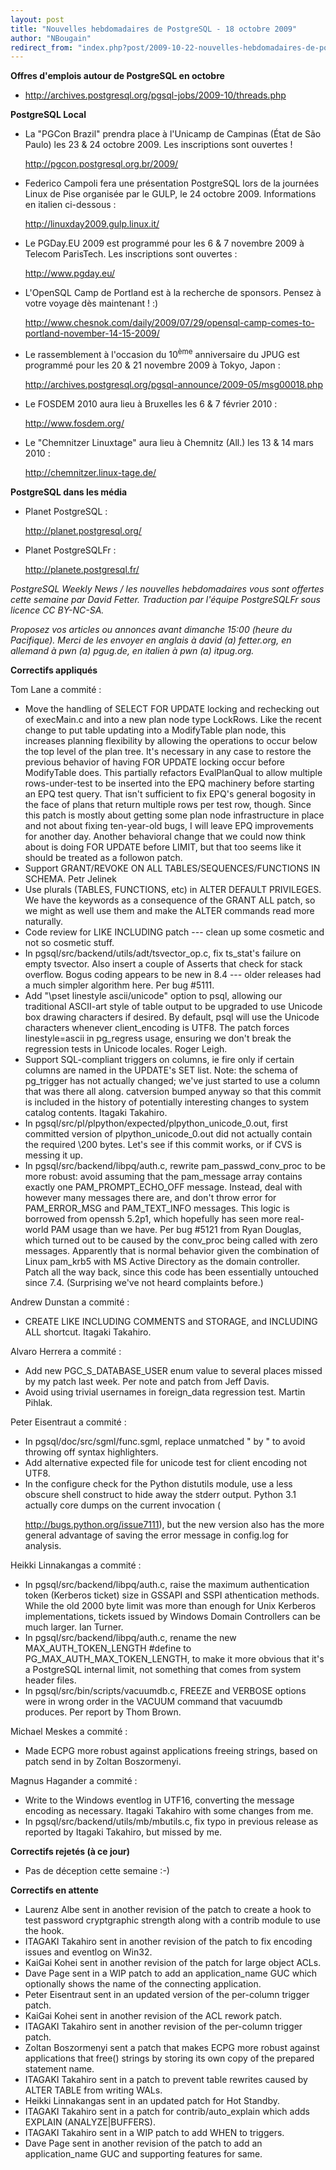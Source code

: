 ```yaml
---
layout: post
title: "Nouvelles hebdomadaires de PostgreSQL - 18 octobre 2009"
author: "NBougain"
redirect_from: "index.php?post/2009-10-22-nouvelles-hebdomadaires-de-postgresql-18-octobre-2009 "
---
```




<p><strong>Offres d'emplois autour de PostgreSQL en octobre</strong></p>

<ul>

<li><a target="_blank" href="http://archives.postgresql.org/pgsql-jobs/2009-10/threads.php">http://archives.postgresql.org/pgsql-jobs/2009-10/threads.php</a></li>

</ul>

<p><strong>PostgreSQL Local</strong></p>

<ul>

<li>La "PGCon Brazil" prendra place &agrave; l'Unicamp de Campinas (&Eacute;tat de S&atilde;o Paulo) les 23 &amp; 24 octobre 2009. Les inscriptions sont ouvertes&nbsp;! 

<a target="_blank" href="http://pgcon.postgresql.org.br/2009/">http://pgcon.postgresql.org.br/2009/</a></li>

<li>Federico Campoli fera une pr&eacute;sentation PostgreSQL lors de la journ&eacute;es Linux de Pise organis&eacute;e par le GULP, le 24 octobre 2009. Informations en italien ci-dessous&nbsp;: 

<a target="_blank" href="http://linuxday2009.gulp.linux.it/">http://linuxday2009.gulp.linux.it/</a></li>

<li>Le PGDay.EU 2009 est programm&eacute; pour les 6 &amp; 7 novembre 2009 &agrave; Telecom ParisTech. Les inscriptions sont ouvertes&nbsp;: 

<a target="_blank" href="http://www.pgday.eu/">http://www.pgday.eu/</a></li>

<li>L'OpenSQL Camp de Portland est &agrave; la recherche de sponsors. Pensez &agrave; votre voyage d&egrave;s maintenant&nbsp;!&nbsp;:) 

<a target="_blank" href="http://www.chesnok.com/daily/2009/07/29/opensql-camp-comes-to-portland-november-14-15-2009/">http://www.chesnok.com/daily/2009/07/29/opensql-camp-comes-to-portland-november-14-15-2009/</a></li>

<li>Le rassemblement &agrave; l'occasion du 10<sup>&egrave;me</sup> anniversaire du JPUG est programm&eacute; pour les 20 &amp; 21 novembre 2009 &agrave; Tokyo, Japon&nbsp;: 

<a target="_blank" href="http://archives.postgresql.org/pgsql-announce/2009-05/msg00018.php">http://archives.postgresql.org/pgsql-announce/2009-05/msg00018.php</a></li>

<li>Le FOSDEM 2010 aura lieu &agrave; Bruxelles les 6 &amp; 7 f&eacute;vrier 2010&nbsp;: 

<a target="_blank" href="http://www.fosdem.org/">http://www.fosdem.org/</a></li>

<li>Le "Chemnitzer Linuxtage" aura lieu &agrave; Chemnitz (All.) les 13 &amp; 14 mars 2010&nbsp;: 

<a target="_blank" href="http://chemnitzer.linux-tage.de/">http://chemnitzer.linux-tage.de/</a></li>

</ul>

<p><strong>PostgreSQL dans les m&eacute;dia</strong></p>

<ul>

<li>Planet PostgreSQL&nbsp;: 

<a target="_blank" href="http://planet.postgresql.org/">http://planet.postgresql.org/</a></li>

<li>Planet PostgreSQLFr&nbsp;: 

<a target="_blank" href="http://planete.postgresql.fr/">http://planete.postgresql.fr/</a></li>

</ul>

<p><i>PostgreSQL Weekly News / les nouvelles hebdomadaires vous sont offertes cette semaine par David Fetter. Traduction par l'&eacute;quipe PostgreSQLFr sous licence CC BY-NC-SA.</i></p>

<p><i>Proposez vos articles ou annonces avant dimanche 15:00 (heure du Pacifique). Merci de les envoyer en anglais &agrave; david (a) fetter.org, en allemand &agrave; pwn (a) pgug.de, en italien &agrave; pwn (a) itpug.org.</i></p>

<p><strong>Correctifs appliqu&eacute;s</strong></p>

<p>Tom Lane a commit&eacute;&nbsp;:</p>

<ul>

<li>Move the handling of SELECT FOR UPDATE locking and rechecking out of execMain.c and into a new plan node type LockRows. Like the recent change to put table updating into a ModifyTable plan node, this increases planning flexibility by allowing the operations to occur below the top level of the plan tree. It's necessary in any case to restore the previous behavior of having FOR UPDATE locking occur before ModifyTable does. This partially refactors EvalPlanQual to allow multiple rows-under-test to be inserted into the EPQ machinery before starting an EPQ test query. That isn't sufficient to fix EPQ's general bogosity in the face of plans that return multiple rows per test row, though. Since this patch is mostly about getting some plan node infrastructure in place and not about fixing ten-year-old bugs, I will leave EPQ improvements for another day. Another behavioral change that we could now think about is doing FOR UPDATE before LIMIT, but that too seems like it should be treated as a followon patch.</li>

<li>Support GRANT/REVOKE ON ALL TABLES/SEQUENCES/FUNCTIONS IN SCHEMA. Petr Jelinek</li>

<li>Use plurals (TABLES, FUNCTIONS, etc) in ALTER DEFAULT PRIVILEGES. We have the keywords as a consequence of the GRANT ALL patch, so we might as well use them and make the ALTER commands read more naturally.</li>

<li>Code review for LIKE INCLUDING patch --- clean up some cosmetic and not so cosmetic stuff.</li>

<li>In pgsql/src/backend/utils/adt/tsvector_op.c, fix ts_stat's failure on empty tsvector. Also insert a couple of Asserts that check for stack overflow. Bogus coding appears to be new in 8.4 --- older releases had a much simpler algorithm here. Per bug #5111.</li>

<li>Add "\pset linestyle ascii/unicode" option to psql, allowing our traditional ASCII-art style of table output to be upgraded to use Unicode box drawing characters if desired. By default, psql will use the Unicode characters whenever client_encoding is UTF8. The patch forces linestyle=ascii in pg_regress usage, ensuring we don't break the regression tests in Unicode locales. Roger Leigh.</li>

<li>Support SQL-compliant triggers on columns, ie fire only if certain columns are named in the UPDATE's SET list. Note: the schema of pg_trigger has not actually changed; we've just started to use a column that was there all along. catversion bumped anyway so that this commit is included in the history of potentially interesting changes to system catalog contents. Itagaki Takahiro.</li>

<li>In pgsql/src/pl/plpython/expected/plpython_unicode_0.out, first committed version of plpython_unicode_0.out did not actually contain the required \200 bytes. Let's see if this commit works, or if CVS is messing it up.</li>

<li>In pgsql/src/backend/libpq/auth.c, rewrite pam_passwd_conv_proc to be more robust: avoid assuming that the pam_message array contains exactly one PAM_PROMPT_ECHO_OFF message. Instead, deal with however many messages there are, and don't throw error for PAM_ERROR_MSG and PAM_TEXT_INFO messages. This logic is borrowed from openssh 5.2p1, which hopefully has seen more real-world PAM usage than we have. Per bug #5121 from Ryan Douglas, which turned out to be caused by the conv_proc being called with zero messages. Apparently that is normal behavior given the combination of Linux pam_krb5 with MS Active Directory as the domain controller. Patch all the way back, since this code has been essentially untouched since 7.4. (Surprising we've not heard complaints before.)</li>

</ul>

<p>Andrew Dunstan a commit&eacute;&nbsp;:</p>

<ul>

<li>CREATE LIKE INCLUDING COMMENTS and STORAGE, and INCLUDING ALL shortcut. Itagaki Takahiro.</li>

</ul>

<p>Alvaro Herrera a commit&eacute;&nbsp;:</p>

<ul>

<li>Add new PGC_S_DATABASE_USER enum value to several places missed by my patch last week. Per note and patch from Jeff Davis.</li>

<li>Avoid using trivial usernames in foreign_data regression test. Martin Pihlak.</li>

</ul>

<p>Peter Eisentraut a commit&eacute;&nbsp;:</p>

<ul>

<li>In pgsql/doc/src/sgml/func.sgml, replace unmatched " by " to avoid throwing off syntax highlighters.</li>

<li>Add alternative expected file for unicode test for client encoding not UTF8.</li>

<li>In the configure check for the Python distutils module, use a less obscure shell construct to hide away the stderr output. Python 3.1 actually core dumps on the current invocation ( 

<a target="_blank" href="http://bugs.python.org/issue7111),">http://bugs.python.org/issue7111),</a> but the new version also has the more general advantage of saving the error message in config.log for analysis.</li>

</ul>

<p>Heikki Linnakangas a commit&eacute;&nbsp;:</p>

<ul>

<li>In pgsql/src/backend/libpq/auth.c, raise the maximum authentication token (Kerberos ticket) size in GSSAPI and SSPI athentication methods. While the old 2000 byte limit was more than enough for Unix Kerberos implementations, tickets issued by Windows Domain Controllers can be much larger. Ian Turner.</li>

<li>In pgsql/src/backend/libpq/auth.c, rename the new MAX_AUTH_TOKEN_LENGTH #define to PG_MAX_AUTH_MAX_TOKEN_LENGTH, to make it more obvious that it's a PostgreSQL internal limit, not something that comes from system header files.</li>

<li>In pgsql/src/bin/scripts/vacuumdb.c, FREEZE and VERBOSE options were in wrong order in the VACUUM command that vacuumdb produces. Per report by Thom Brown.</li>

</ul>

<p>Michael Meskes a commit&eacute;&nbsp;:</p>

<ul>

<li>Made ECPG more robust against applications freeing strings, based on patch send in by Zoltan Boszormenyi.</li>

</ul>

<p>Magnus Hagander a commit&eacute;&nbsp;:</p>

<ul>

<li>Write to the Windows eventlog in UTF16, converting the message encoding as necessary. Itagaki Takahiro with some changes from me.</li>

<li>In pgsql/src/backend/utils/mb/mbutils.c, fix typo in previous release as reported by Itagaki Takahiro, but missed by me.</li>

</ul>

<p><strong>Correctifs rejet&eacute;s (&agrave; ce jour)</strong></p>

<ul>

<li>Pas de d&eacute;ception cette semaine&nbsp;:-)</li>

</ul>

<p><strong>Correctifs en attente</strong></p>

<ul>

<li>Laurenz Albe sent in another revision of the patch to create a hook to test password cryptgraphic strength along with a contrib module to use the hook.</li>

<li>ITAGAKI Takahiro sent in another revision of the patch to fix encoding issues and eventlog on Win32.</li>

<li>KaiGai Kohei sent in another revision of the patch for large object ACLs.</li>

<li>Dave Page sent in a WIP patch to add an application_name GUC which optionally shows the name of the connecting application.</li>

<li>Peter Eisentraut sent in an updated version of the per-column trigger patch.</li>

<li>KaiGai Kohei sent in another revision of the ACL rework patch.</li>

<li>ITAGAKI Takahiro sent in another revision of the per-column trigger patch.</li>

<li>Zoltan Boszormenyi sent a patch that makes ECPG more robust against applications that free() strings by storing its own copy of the prepared statement name.</li>

<li>ITAGAKI Takahiro sent in a patch to prevent table rewrites caused by ALTER TABLE from writing WALs.</li>

<li>Heikki Linnakangas sent in an updated patch for Hot Standby.</li>

<li>ITAGAKI Takahiro sent in a patch for contrib/auto_explain which adds EXPLAIN (ANALYZE|BUFFERS).</li>

<li>ITAGAKI Takahiro sent in a WIP patch to add WHEN to triggers.</li>

<li>Dave Page sent in another revision of the patch to add an application_name GUC and supporting features for same.</li>

</ul>